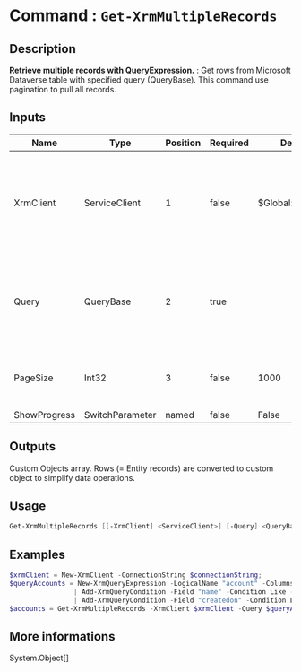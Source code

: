 # Command : `Get-XrmMultipleRecords` 

## Description

**Retrieve multiple records with QueryExpression.** : Get rows from Microsoft Dataverse table with specified query (QueryBase). 
This command use pagination to pull all records.

## Inputs

Name|Type|Position|Required|Default|Description
----|----|--------|--------|-------|-----------
XrmClient|ServiceClient|1|false|$Global:XrmClient|Xrm connector initialized to target instance. Use latest one by default. (Dataverse ServiceClient)
Query|QueryBase|2|true||Query that select and filter data from Microsoft Dataverse table. (QueryBase)
PageSize|Int32|3|false|1000|Specify row count per page to pull. (Default: 1000)
ShowProgress|SwitchParameter|named|false|False|

## Outputs
Custom Objects array. Rows (= Entity records) are converted to custom object to simplify data operations.

## Usage

```Powershell 
Get-XrmMultipleRecords [[-XrmClient] <ServiceClient>] [-Query] <QueryBase> [[-PageSize] <Int32>] [-ShowProgress] [<CommonParameters>]
``` 

## Examples

```Powershell 
$xrmClient = New-XrmClient -ConnectionString $connectionString;
$queryAccounts = New-XrmQueryExpression -LogicalName "account" -Columns "*" `
                | Add-XrmQueryCondition -Field "name" -Condition Like -Values "D%" `
                | Add-XrmQueryCondition -Field "createdon" -Condition LastXMonths -Values 20;
$accounts = Get-XrmMultipleRecords -XrmClient $xrmClient -Query $queryAccounts;
``` 

## More informations

System.Object[]


